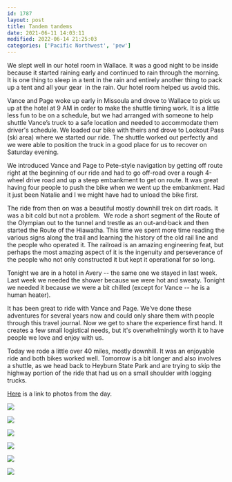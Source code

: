 ```yaml
---
id: 1787
layout: post
title: Tandem tandems
date: 2021-06-11 14:03:11
modified: 2022-06-14 21:25:03
categories: ['Pacific Northwest', 'pew']
---
```


We slept well in our hotel room in Wallace. It was a good night to be inside because it started raining early and continued to rain through the morning. It is one thing to sleep in a tent in the rain and entirely another thing to pack up a tent and all your gear  in the rain. Our hotel room helped us avoid this.


Vance and Page woke up early in Missoula and drove to Wallace to pick us up at the hotel at 9 AM in order to make the shuttle timing work. It is a little less fun to be on a schedule, but we had arranged with someone to help shuttle Vance’s truck to a safe location and needed to accommodate them driver's schedule. We loaded our bike with theirs and drove to Lookout Pass (ski area) where we started our ride. The shuttle worked out perfectly and we were able to position the truck in a good place for us to recover on Saturday evening.


We introduced Vance and Page to Pete-style navigation by getting off route right at the beginning of our ride and had to go off-road over a rough 4-wheel drive road and up a steep embankment to get on route. It was great having four people to push the bike when we went up the embankment. Had it just been Natalie and I we might have had to unload the bike first.


The ride from then on was a beautiful mostly downhill trek on dirt roads. It was a bit cold but not a problem.  We rode a short segment of the Route of the Olympian out to the tunnel and trestle as an out-and·back and then started the Route of the Hiawatha. This time we spent more time reading the various signs along the trail and learning the history of the old rail line and the people who operated it. The railroad is an amazing engineering feat, but perhaps the most amazing aspect of it is the ingenuity and perseverance of the people who not only constructed it but kept it operational for so long.


Tonight we are in a hotel in Avery -- the same one we stayed in last week. Last week we needed the shower because we were hot and sweaty. Tonight we needed it because we were a bit chilled (except for Vance -- he is a human heater).


It has been great to ride with Vance and Page. We’ve done these adventures for several years now and could only share them with people through this travel journal. Now we get to share the experience first hand. It creates a few small logistical needs, but it's overwhelmingly worth it to have people we love and enjoy with us.


Today we rode a little over 40 miles, mostly downhill. It was an enjoyable ride and both bikes worked well. Tomorrow is a bit longer and also involves a shuttle, as we head back to Heyburn State Park and are trying to skip the highway portion of the ride that had us on a small shoulder with logging trucks.


[Here](https://photos.app.goo.gl/rnTyZDMvjwKDjAyN8) is a link to photos from the day.




![](blob:https://ride.whitings.org/7782ce4c-5e3d-4b4b-b60e-35535a2b06c4)


![](blob:https://ride.whitings.org/f0940e69-8509-4e66-a4d9-032292dd7a66)


![](blob:https://ride.whitings.org/0e6ec908-a88e-44e2-903d-5520204868c5)


![](blob:https://ride.whitings.org/612e2125-d987-48e1-9b55-b6b6a8a247bb)


![](blob:https://ride.whitings.org/29c465b2-7e53-4d49-8689-efb015f7af18)


![](blob:https://ride.whitings.org/53928074-5872-4547-83bc-64ad0d7191c8)


